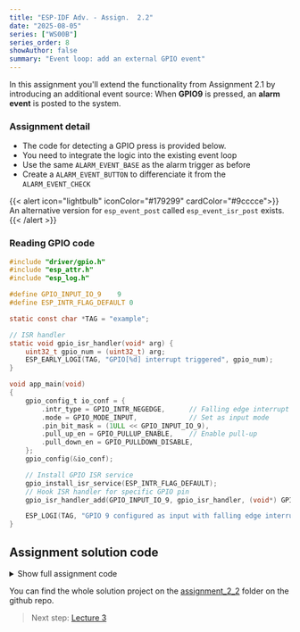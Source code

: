 ```yaml
---
title: "ESP-IDF Adv. - Assign.  2.2"
date: "2025-08-05"
series: ["WS00B"]
series_order: 8
showAuthor: false
summary: "Event loop: add an external GPIO event"
---
```


In this assignment you'll extend the functionality from Assignment 2.1 by introducing an additional event source: When __GPIO9__ is pressed, an __alarm event__ is posted to the system.

### Assignment detail

* The code for detecting a GPIO press is provided below.
* You need to integrate the logic into the existing event loop
* Use the same `ALARM_EVENT_BASE` as the alarm trigger as before
* Create a `ALARM_EVENT_BUTTON` to differenciate it from the `ALARM_EVENT_CHECK`

{{< alert icon="lightbulb" iconColor="#179299"  cardColor="#9cccce">}}
An alternative version for `esp_event_post` called `esp_event_isr_post` exists.
{{< /alert >}}

### Reading GPIO code
```c
#include "driver/gpio.h"
#include "esp_attr.h"
#include "esp_log.h"

#define GPIO_INPUT_IO_9    9
#define ESP_INTR_FLAG_DEFAULT 0

static const char *TAG = "example";

// ISR handler
static void gpio_isr_handler(void* arg) {
    uint32_t gpio_num = (uint32_t) arg;
    ESP_EARLY_LOGI(TAG, "GPIO[%d] interrupt triggered", gpio_num);
}

void app_main(void)
{
    gpio_config_t io_conf = {
        .intr_type = GPIO_INTR_NEGEDGE,      // Falling edge interrupt
        .mode = GPIO_MODE_INPUT,             // Set as input mode
        .pin_bit_mask = (1ULL << GPIO_INPUT_IO_9),
        .pull_up_en = GPIO_PULLUP_ENABLE,    // Enable pull-up
        .pull_down_en = GPIO_PULLDOWN_DISABLE,
    };
    gpio_config(&io_conf);

    // Install GPIO ISR service
    gpio_install_isr_service(ESP_INTR_FLAG_DEFAULT);
    // Hook ISR handler for specific GPIO pin
    gpio_isr_handler_add(GPIO_INPUT_IO_9, gpio_isr_handler, (void*) GPIO_INPUT_IO_9);

    ESP_LOGI(TAG, "GPIO 9 configured as input with falling edge interrupt");
}
```

## Assignment solution code

<details>
<summary>Show full assignment code</summary>

```c
#include "cloud_manager.h"
#include "temperature_sensor.h"
#include "alarm.h"
#include "esp_log.h"
#include "esp_event.h"
#include "esp_timer.h"
#include "driver/gpio.h"
#include "esp_attr.h"

#define TEMPERATURE_MEAS_PERIOD_US (5 * 1000000)
#define ALARM_CHECK_PERIOD_US      (200 * 1000)

#define GPIO_INPUT_IO_9    9
#define ESP_INTR_FLAG_DEFAULT 0


static const char *TAG = "assignment2_2";

// EVENTS
ESP_EVENT_DEFINE_BASE(TEMP_EVENT_BASE);
ESP_EVENT_DEFINE_BASE(ALARM_EVENT_BASE);

static bool previous_alarm_set = false;

typedef enum {
    TEMP_EVENT_MEASURE,
} temp_event_id_t;

typedef enum {
    ALARM_EVENT_CHECK,
    ALARM_EVENT_BUTTON
} alarm_event_id_t;


// GPIO

// ISR handler
static void gpio_isr_handler(void* arg) {
    uint32_t gpio_num = (uint32_t) arg;
    // Now that we post the event, we remove the log:
    // It is not recommended to log or print inside an ISR
    //
    // ESP_EARLY_LOGI(TAG, "GPIO[%d] interrupt triggered", gpio_num);
    esp_event_isr_post(ALARM_EVENT_BASE, ALARM_EVENT_BUTTON, NULL, 0, 0);
}

static temperature_sensor_t *sensor = NULL;
static alarm_t *alarm = NULL;
static cloud_manager_t *cloud = NULL;

static void temp_event_handler(void* handler_arg, esp_event_base_t base, int32_t id, void* event_data) {
    float temp;
    if (temperature_sensor_read_celsius(sensor, &temp) == ESP_OK) {
        cloud_manager_send_temperature(cloud, temp);
    } else {
        ESP_LOGW("APP", "Failed to read temperature");
    }
}

static void alarm_event_button_handler(void* handler_arg, esp_event_base_t base, int32_t id, void* event_data) {

    ESP_LOGI("APP", "ALARM ON!!");
    cloud_manager_send_alarm(cloud);

}


static void alarm_event_handler(void* handler_arg, esp_event_base_t base, int32_t id, void* event_data) {

    bool alarm_state = is_alarm_set(alarm);
    if (alarm_state && !previous_alarm_set) {
        ESP_LOGI("APP", "ALARM ON!!");
        cloud_manager_send_alarm(cloud);
    }
    previous_alarm_set = alarm_state;
}

static void temp_timer_callback(void* arg) {
    esp_event_post(TEMP_EVENT_BASE, TEMP_EVENT_MEASURE, NULL, 0, 0);
}

static void alarm_timer_callback(void* arg) {
    esp_event_post(ALARM_EVENT_BASE, ALARM_EVENT_CHECK, NULL, 0, 0);
}

void app_main(void)
{
    ESP_LOGI("APP", "Starting...");

    ESP_ERROR_CHECK(esp_event_loop_create_default());

    sensor = temperature_sensor_create();
    alarm = alarm_create();
    cloud = cloud_manager_create();

    ESP_LOGI("APP", "Connecting...");
    ESP_ERROR_CHECK(cloud_manager_connect(cloud));
    ESP_LOGI("APP", "Connected!");

    // Register event handlers
    ESP_ERROR_CHECK(esp_event_handler_register(TEMP_EVENT_BASE, TEMP_EVENT_MEASURE, temp_event_handler, NULL));
    ESP_ERROR_CHECK(esp_event_handler_register(ALARM_EVENT_BASE, ALARM_EVENT_CHECK, alarm_event_handler, NULL));
    ESP_ERROR_CHECK(esp_event_handler_register(ALARM_EVENT_BASE, ALARM_EVENT_BUTTON, alarm_event_button_handler, NULL));

    // Create and start periodic timers
    const esp_timer_create_args_t temp_timer_args = {
        .callback = &temp_timer_callback,
        .name = "temp_timer"
    };
    esp_timer_handle_t temp_timer;
    ESP_ERROR_CHECK(esp_timer_create(&temp_timer_args, &temp_timer));
    ESP_ERROR_CHECK(esp_timer_start_periodic(temp_timer, TEMPERATURE_MEAS_PERIOD_US));

    const esp_timer_create_args_t alarm_timer_args = {
        .callback = &alarm_timer_callback,
        .name = "alarm_timer"
    };
    esp_timer_handle_t alarm_timer;
    ESP_ERROR_CHECK(esp_timer_create(&alarm_timer_args, &alarm_timer));


    // GPIO

     gpio_config_t io_conf = {
        .intr_type = GPIO_INTR_NEGEDGE,      // Falling edge interrupt
        .mode = GPIO_MODE_INPUT,             // Set as input mode
        .pin_bit_mask = (1ULL << GPIO_INPUT_IO_9),
        .pull_up_en = GPIO_PULLUP_ENABLE,    // Enable pull-up
        .pull_down_en = GPIO_PULLDOWN_DISABLE,
    };
    gpio_config(&io_conf);

    // Install GPIO ISR service
    gpio_install_isr_service(ESP_INTR_FLAG_DEFAULT);
    // Hook ISR handler for specific GPIO pin
    gpio_isr_handler_add(GPIO_INPUT_IO_9, gpio_isr_handler, (void*) GPIO_INPUT_IO_9);

    // The main task can now just sleep
    while (1) {
        vTaskDelay(pdMS_TO_TICKS(1000));
    }

    // Cleanup (unreachable in this example)
    cloud_manager_disconnect(cloud);
    cloud_manager_delete(cloud);
    temperature_sensor_delete(sensor);
    alarm_delete(alarm);
}
```

</details>


You can find the whole solution project on the [assignment_2_2](https://github.com/FBEZ-docs-and-templates/devrel-advanced-workshop-code/tree/main/assignment_2_2) folder on the github repo.


> Next step: [Lecture 3](../lecture-3/)

